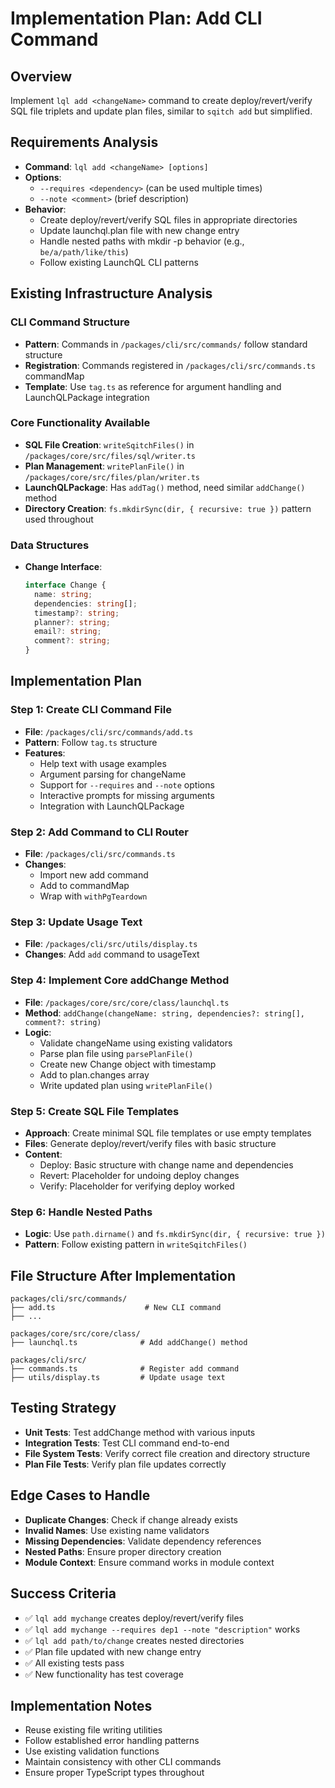 # Implementation Plan: Add CLI Command

## Overview
Implement `lql add <changeName>` command to create deploy/revert/verify SQL file triplets and update plan files, similar to `sqitch add` but simplified.

## Requirements Analysis
- **Command**: `lql add <changeName> [options]`
- **Options**: 
  - `--requires <dependency>` (can be used multiple times)
  - `--note <comment>` (brief description)
- **Behavior**: 
  - Create deploy/revert/verify SQL files in appropriate directories
  - Update launchql.plan file with new change entry
  - Handle nested paths with mkdir -p behavior (e.g., `be/a/path/like/this`)
  - Follow existing LaunchQL CLI patterns

## Existing Infrastructure Analysis

### CLI Command Structure
- **Pattern**: Commands in `/packages/cli/src/commands/` follow standard structure
- **Registration**: Commands registered in `/packages/cli/src/commands.ts` commandMap
- **Template**: Use `tag.ts` as reference for argument handling and LaunchQLPackage integration

### Core Functionality Available
- **SQL File Creation**: `writeSqitchFiles()` in `/packages/core/src/files/sql/writer.ts`
- **Plan Management**: `writePlanFile()` in `/packages/core/src/files/plan/writer.ts`
- **LaunchQLPackage**: Has `addTag()` method, need similar `addChange()` method
- **Directory Creation**: `fs.mkdirSync(dir, { recursive: true })` pattern used throughout

### Data Structures
- **Change Interface**: 
  ```typescript
  interface Change {
    name: string;
    dependencies: string[];
    timestamp?: string;
    planner?: string;
    email?: string;
    comment?: string;
  }
  ```

## Implementation Plan

### Step 1: Create CLI Command File
- **File**: `/packages/cli/src/commands/add.ts`
- **Pattern**: Follow `tag.ts` structure
- **Features**:
  - Help text with usage examples
  - Argument parsing for changeName
  - Support for `--requires` and `--note` options
  - Interactive prompts for missing arguments
  - Integration with LaunchQLPackage

### Step 2: Add Command to CLI Router
- **File**: `/packages/cli/src/commands.ts`
- **Changes**:
  - Import new add command
  - Add to commandMap
  - Wrap with `withPgTeardown`

### Step 3: Update Usage Text
- **File**: `/packages/cli/src/utils/display.ts`
- **Changes**: Add `add` command to usageText

### Step 4: Implement Core addChange Method
- **File**: `/packages/core/src/core/class/launchql.ts`
- **Method**: `addChange(changeName: string, dependencies?: string[], comment?: string)`
- **Logic**:
  - Validate changeName using existing validators
  - Parse plan file using `parsePlanFile()`
  - Create new Change object with timestamp
  - Add to plan.changes array
  - Write updated plan using `writePlanFile()`

### Step 5: Create SQL File Templates
- **Approach**: Create minimal SQL file templates or use empty templates
- **Files**: Generate deploy/revert/verify files with basic structure
- **Content**: 
  - Deploy: Basic structure with change name and dependencies
  - Revert: Placeholder for undoing deploy changes
  - Verify: Placeholder for verifying deploy worked

### Step 6: Handle Nested Paths
- **Logic**: Use `path.dirname()` and `fs.mkdirSync(dir, { recursive: true })`
- **Pattern**: Follow existing pattern in `writeSqitchFiles()`

## File Structure After Implementation

```
packages/cli/src/commands/
├── add.ts                    # New CLI command
├── ...

packages/core/src/core/class/
├── launchql.ts              # Add addChange() method

packages/cli/src/
├── commands.ts              # Register add command
├── utils/display.ts         # Update usage text
```

## Testing Strategy
- **Unit Tests**: Test addChange method with various inputs
- **Integration Tests**: Test CLI command end-to-end
- **File System Tests**: Verify correct file creation and directory structure
- **Plan File Tests**: Verify plan file updates correctly

## Edge Cases to Handle
- **Duplicate Changes**: Check if change already exists
- **Invalid Names**: Use existing name validators
- **Missing Dependencies**: Validate dependency references
- **Nested Paths**: Ensure proper directory creation
- **Module Context**: Ensure command works in module context

## Success Criteria
- ✅ `lql add mychange` creates deploy/revert/verify files
- ✅ `lql add mychange --requires dep1 --note "description"` works
- ✅ `lql add path/to/change` creates nested directories
- ✅ Plan file updated with new change entry
- ✅ All existing tests pass
- ✅ New functionality has test coverage

## Implementation Notes
- Reuse existing file writing utilities
- Follow established error handling patterns
- Use existing validation functions
- Maintain consistency with other CLI commands
- Ensure proper TypeScript types throughout
